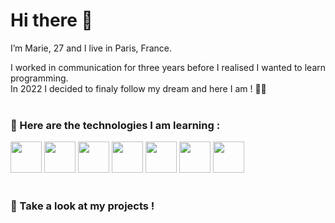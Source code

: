 # Hi there 👋

I’m Marie, 27 and I live in Paris, France.

I worked in communication for three years before I realised I wanted to learn programming.<br/>
In 2022 I decided to finaly follow my dream and here I am ! 👩‍💻
<Br/>
<Br/>
### 🌱 Here are the technologies I am learning :
 <img src="https://upload.wikimedia.org/wikipedia/commons/thumb/6/61/HTML5_logo_and_wordmark.svg/768px-HTML5_logo_and_wordmark.svg.png" height="50"> <img src="https://upload.wikimedia.org/wikipedia/commons/thumb/d/d5/CSS3_logo_and_wordmark.svg/1452px-CSS3_logo_and_wordmark.svg.png" height="50"> <img src="https://upload.wikimedia.org/wikipedia/commons/6/6a/JavaScript-logo.png" height="50"> <img src="https://expressjs.com/images/express-facebook-share.png" height="50"> <img src="https://upload.wikimedia.org/wikipedia/commons/thumb/a/a7/React-icon.svg/2300px-React-icon.svg.png" height="50"> <img src="https://upload.wikimedia.org/wikipedia/commons/thumb/d/d9/Node.js_logo.svg/2560px-Node.js_logo.svg.png" height="50"> <img src="https://upload.wikimedia.org/wikipedia/fr/thumb/4/45/MongoDB-Logo.svg/1280px-MongoDB-Logo.svg.png" height="50">
<Br/>
<Br/>
### 🔎 Take a look at my projects !





